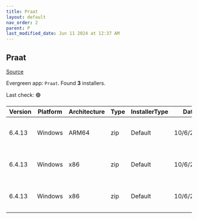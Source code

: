 ```yaml
---
title: Praat
layout: default
nav_order: 2
parent: P
last_modified_date: Jun 11 2024 at 12:37 AM
---
```


## Praat

[Source](https://www.fon.hum.uva.nl/praat/)

Evergreen app: `Praat`. Found **3** installers.

Last check: 🟢

| Version | Platform | Architecture | Type | InstallerType | Date      | Size     | URI                                                                                                                                                                      |
| ------- | -------- | ------------ | ---- | ------------- | --------- | -------- | ------------------------------------------------------------------------------------------------------------------------------------------------------------------------ |
| 6.4.13  | Windows  | ARM64        | zip  | Default       | 10/6/2024 | 17874276 | [https://github.com/praat/praat/releases/download/v6.4.13/praat6413_win-arm64.zip](https://github.com/praat/praat/releases/download/v6.4.13/praat6413_win-arm64.zip)     |
| 6.4.13  | Windows  | x86          | zip  | Default       | 10/6/2024 | 19378149 | [https://github.com/praat/praat/releases/download/v6.4.13/praat6413_win-intel32.zip](https://github.com/praat/praat/releases/download/v6.4.13/praat6413_win-intel32.zip) |
| 6.4.13  | Windows  | x86          | zip  | Default       | 10/6/2024 | 19124723 | [https://github.com/praat/praat/releases/download/v6.4.13/praat6413_win-intel64.zip](https://github.com/praat/praat/releases/download/v6.4.13/praat6413_win-intel64.zip) |
